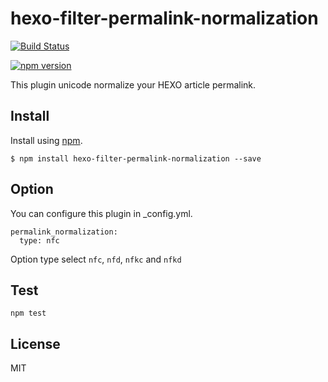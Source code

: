 hexo-filter-permalink-normalization
================

[![Build Status](https://drone.io/github.com/kazu69/hexo-filter-permalink-normalization/status.png)](https://drone.io/github.com/kazu69/hexo-filter-permalink-normalization/latest)

[![npm version](https://badge.fury.io/js/hexo-filter-permalink-normalization.svg)](http://badge.fury.io/js/hexo-filter-permalink-normalization)

This plugin unicode normalize your HEXO article permalink.

## Install

Install using [npm](https://npmjs.org/package/hexo-filter-permalink-normalization).

```
$ npm install hexo-filter-permalink-normalization --save
```
## Option

You can configure this plugin in _config.yml.

```
permalink_normalization:
  type: nfc
```

Option type select ```nfc```, ```nfd```, ```nfkc``` and ```nfkd```

## Test

```
npm test
```

## License

MIT
